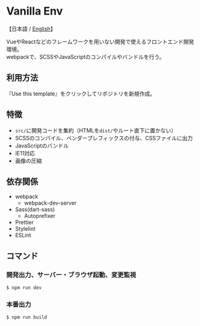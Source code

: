 # Vanilla Env
【日本語 / [English](./README.md)】

VueやReactなどのフレームワークを用いない開発で使えるフロントエンド開発環境。  
webpackで、SCSSやJavaScriptのコンパイルやバンドルを行う。

## 利用方法
『Use this template』をクリックしてリポジトリを新規作成。

## 特徴
- `src/`に開発コードを集約（HTMLを`dist/`やルート直下に置かない）
- SCSSのコンパイル、ベンダープレフィックスの付与、CSSファイルに出力
- JavaScriptのバンドル
- IE11対応
- 画像の圧縮

## 依存関係
- webpack
  - webpack-dev-server
- Sass(dart-sass)
  - Autoprefixer
- Prettier
- Stylelint
- ESLint

## コマンド
### 開発出力、サーバー・ブラウザ起動、変更監視
``` bash
$ npm run dev
```

### 本番出力
``` bash
$ npm run build
```
